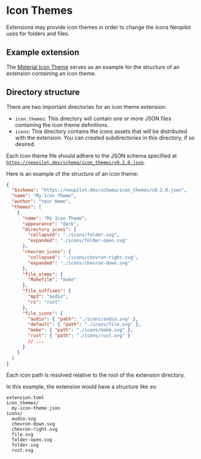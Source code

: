 # Icon Themes

Extensions may provide icon themes in order to change the icons Neopilot uses for folders and files.

## Example extension

The [Material Icon Theme](https://github.com/neopilot-extensions/material-icon-theme) serves as an example for the structure of an extension containing an icon theme.

## Directory structure

There are two important directories for an icon theme extension:

- `icon_themes`: This directory will contain one or more JSON files containing the icon theme definitions.
- `icons`: This directory contains the icons assets that will be distributed with the extension. You can created subdirectories in this directory, if so desired.

Each icon theme file should adhere to the JSON schema specified at [`https://neopilot.dev/schema/icon_themes/v0.2.0.json`](https://neopilot.dev/schema/icon_themes/v0.2.0.json).

Here is an example of the structure of an icon theme:

```json
{
  "$schema": "https://neopilot.dev/schema/icon_themes/v0.2.0.json",
  "name": "My Icon Theme",
  "author": "Your Name",
  "themes": [
    {
      "name": "My Icon Theme",
      "appearance": "dark",
      "directory_icons": {
        "collapsed": "./icons/folder.svg",
        "expanded": "./icons/folder-open.svg"
      },
      "chevron_icons": {
        "collapsed": "./icons/chevron-right.svg",
        "expanded": "./icons/chevron-down.svg"
      },
      "file_stems": {
        "Makefile": "make"
      },
      "file_suffixes": {
        "mp3": "audio",
        "rs": "rust"
      },
      "file_icons": {
        "audio": { "path": "./icons/audio.svg" },
        "default": { "path": "./icons/file.svg" },
        "make": { "path": "./icons/make.svg" },
        "rust": { "path": "./icons/rust.svg" }
        // ...
      }
    }
  ]
}
```

Each icon path is resolved relative to the root of the extension directory.

In this example, the extension would have a structure like so:

```
extension.toml
icon_themes/
  my-icon-theme.json
icons/
  audio.svg
  chevron-down.svg
  chevron-right.svg
  file.svg
  folder-open.svg
  folder.svg
  rust.svg
```
